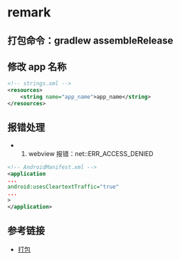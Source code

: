 # remark

## 打包命令：gradlew assembleRelease

## 修改 app 名称

```xml
<!-- strings.xml -->
<resources>
    <string name="app_name">app_name</string>
</resources>

```

## 报错处理

- 1. webview 报错：net::ERR_ACCESS_DENIED

```xml
<!-- AndroidManifest.xml -->
<application
...
android:usesCleartextTraffic="true"
...
>
</application>

```

## 参考链接

- [打包](https://www.jianshu.com/p/2cd763f11004)
